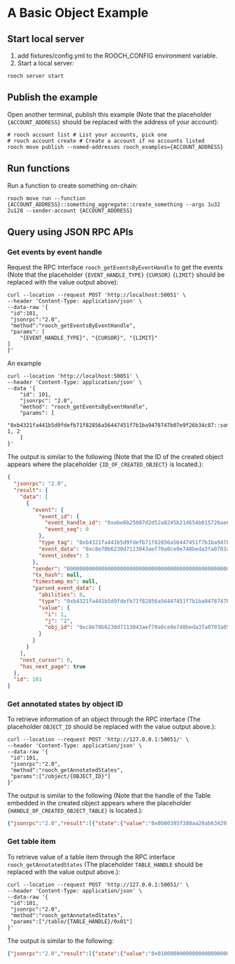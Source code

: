 # A Basic Object Example

## Start local server

1. add fixtures/config.yml to the ROOCH_CONFIG environment variable.
2. Start a local server:
```shell
rooch server start
```

## Publish the example

Open another terminal, publish this example (Note that the placeholder `{ACCOUNT_ADDRESS}` should be replaced with the address of your account):

```shell
# rooch account list # List your accounts, pick one
# rooch account create # Create a account if no accounts listed
rooch move publish --named-addresses rooch_examples={ACCOUNT_ADDRESS}
```

## Run functions

Run a function to create something on-chain: 

```shell
rooch move run --function {ACCOUNT_ADDRESS}::something_aggregate::create_something --args 1u32 2u128 --sender-account {ACCOUNT_ADDRESS}
```

## Query using JSON RPC APIs

### Get events by event handle

Request the RPC interface `rooch_getEventsByEventHandle` to get the events (Note that the placeholder `{EVENT_HANDLE_TYPE}` `{CURSOR}` `{LIMIT}` should be replaced with the value output above):

```shell
curl --location --request POST 'http://localhost:50051' \
--header 'Content-Type: application/json' \
--data-raw '{
 "id":101,
 "jsonrpc":"2.0",
 "method":"rooch_getEventsByEventHandle",
 "params": [
    "{EVENT_HANDLE_TYPE}", "{CURSOR}", "{LIMIT}"
]
}'
```

An example
```
curl --location 'http://localhost:50051' \
--header 'Content-Type: application/json' \
--data '{
    "id": 101,
    "jsonrpc": "2.0",
    "method": "rooch_getEventsByEventHandle",
    "params": [
        "0xb4321fa441b5d9fdefb71f82856a56447451f7b1ba9478747b07e9f26b34c87::something::SomethingCreated", 1, 2
    ]
}'
```

The output is similar to the following (Note that the ID of the created object appears where the placeholder `{ID_OF_CREATED_OBJECT}` is located.):

```json
{
  "jsonrpc": "2.0",
  "result": {
    "data": [
      {
        "event": {
          "event_id": {
            "event_handle_id": "0xebe6b25007d2d52a8245b21d654b015726ae6f5edff9001ec4a529322885588e",
            "event_seq": 0
          },
          "type_tag": "0xb4321fa441b5d9fdefb71f82856a56447451f7b1ba9478747b07e9f26b34c87::something::SomethingCreated",
          "event_data": "0xc8e70b6230d7113043aef70a0ce9e748beda3fa0703a058c39e887a2772701bb0100000002000000000000000000000000000000",
          "event_index": 3
        },
        "sender": "0000000000000000000000000000000000000000000000000000000000000000",
        "tx_hash": null,
        "timestamp_ms": null,
        "parsed_event_data": {
          "abilities": 8,
          "type": "0xb4321fa441b5d9fdefb71f82856a56447451f7b1ba9478747b07e9f26b34c87::something::SomethingCreated",
          "value": {
            "i": 1,
            "j": "2",
            "obj_id": "0xc8e70b6230d7113043aef70a0ce9e748beda3fa0703a058c39e887a2772701bb"
          }
        }
      }
    ],
    "next_cursor": 0,
    "has_next_page": true
  },
  "id": 101
}
```

### Get annotated states by object ID

To retrieve information of an object through the RPC interface (The placeholder `OBJECT_ID` should be replaced with the value output above.):

```shell
curl --location --request POST 'http://127.0.0.1:50051/' \
--header 'Content-Type: application/json' \
--data-raw '{
 "id":101,
 "jsonrpc":"2.0",
 "method":"rooch_getAnnotatedStates",
 "params":["/object/{OBJECT_ID}"]
}'
```

The output is similar to the following (Note that the handle of the Table embedded in the created object appears where the placeholder `{HANDLE_OF_CREATED_OBJECT_TABLE}` is located.):

```json
{"jsonrpc":"2.0","result":[{"state":{"value":"0x0b00395f380aa20ab634291b1fe8705e8ba94ce5bfab66dbe436865cc40974ef565d5717526aecec1f9d464867f7d92d6eae2dc8ca73a0dc2613dd185d3d7bc70100000002000000000000000000000000000000ba90d115eab89e3167e4fb9a489a46606189e8ad474d5e232fd70568923effff0b64dc6ef8063f3819a2458643c86d2869dfc5064b6e33212ca27742887d6dc0","value_type":"0x1::object::Object<0x565d5717526aecec1f9d464867f7d92d6eae2dc8ca73a0dc2613dd185d3d7bc7::something::SomethingProperties>"},"move_value":{"abilities":0,"type":"0x1::object::Object<0x565d5717526aecec1f9d464867f7d92d6eae2dc8ca73a0dc2613dd185d3d7bc7::something::SomethingProperties>","value":{"id":"0xb00395f380aa20ab634291b1fe8705e8ba94ce5bfab66dbe436865cc40974ef","owner":"0x565d5717526aecec1f9d464867f7d92d6eae2dc8ca73a0dc2613dd185d3d7bc7","value":{"abilities":8,"type":"0x565d5717526aecec1f9d464867f7d92d6eae2dc8ca73a0dc2613dd185d3d7bc7::something::SomethingProperties","value":{"barTable":{"abilities":4,"type":"0x1::table::Table<u8, u128>","value":{"handle":"{HANDLE_OF_CREATED_OBJECT_TABLE}"}},"fooTable":{"abilities":4,"type":"0x1::table::Table<0x1::string::String, 0x1::string::String>","value":{"handle":"0xba90d115eab89e3167e4fb9a489a46606189e8ad474d5e232fd70568923effff"}},"i":1,"j":"2"}}}}}],"id":101}
```

### Get table item

To retrieve value of a table item through the RPC interface `rooch_getAnnotatedStates` (The placeholder `TABLE_HANDLE` should be replaced with the value output above.):

```shell
curl --location --request POST 'http://127.0.0.1:50051/' \
--header 'Content-Type: application/json' \
--data-raw '{
 "id":101,
 "jsonrpc":"2.0",
 "method":"rooch_getAnnotatedStates",
 "params":["/table/{TABLE_HANDLE}/0x01"]
}'
```

The output is similar to the following:

```json
{"jsonrpc":"2.0","result":[{"state":{"value":"0x01000000000000000000000000000000","value_type":"u128"},"move_value":"1"}],"id":101}
```
